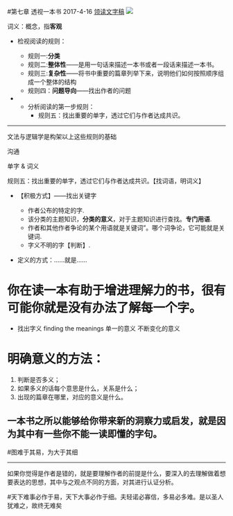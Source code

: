 #第七章 透视一本书 2017-4-16
[领读文字稿](http://htrab.com/sesson08-text/)
![](https://img1.doubanio.com/lpic/s1670978.jpg)

词义：概念，指**客观**

- 检视阅读的规则：
	- 规则一:**分类**
	- 规则二:**整体性**——是用一句话来描述一本书或者一段话来描述一本书。
	- 规则三:**复杂性**——将书中重要的篇章列举下来，说明他们如何按照顺序组成一个整体的结构
	- 规则四：**问题导向**——找出作者的问题

- - 分析阅读的第一步规则：
	- 规则五：找出重要的单字，透过它们与作者达成共识。
---
文法与逻辑学是构架以上这些规则的基础

沟通

单字 & 词义

规则五：找出重要的单字，透过它们与作者达成共识。【找词语，明词义】

- 【积极方式】——找出关键字
	- 作者公布的特定的字.
	- 该分类的主题知识，**分类的意义**，对于主题知识进行查找。**专门用语**.
	- 作者和其他作者争论的某个用语就是关键词”。哪个词争论，它可能就是关键词.
	- 字义不明的字【判断】.

- 定义的方式：……就是……

# 你在读一本有助于增进理解力的书，很有可能你就是没有办法了解每一个字。



- 找出字义 finding the meanings
单一的意义
不断变化的意义


# 明确意义的方法：

1. 判断是否多义；
2. 如果多义的话每个意思是什么，关系是什么；
3. 出现的篇章在哪里，对应的意义是什么。
 

## 一本书之所以能够给你带来新的洞察力或启发，就是因为其中有一些你不能一读即懂的字句。

#图难于其易，为大于其细




---
如果你觉得是作者是错的，就是要理解作者的前提是什么，要深入的去理解做着想要表达的思想，其中与之观点不同的方面，对其进行认证分析。


#天下难事必作于易，天下大事必作于细。夫轻诺必寡信，多易必多难。是以圣人犹难之，故终无难矣